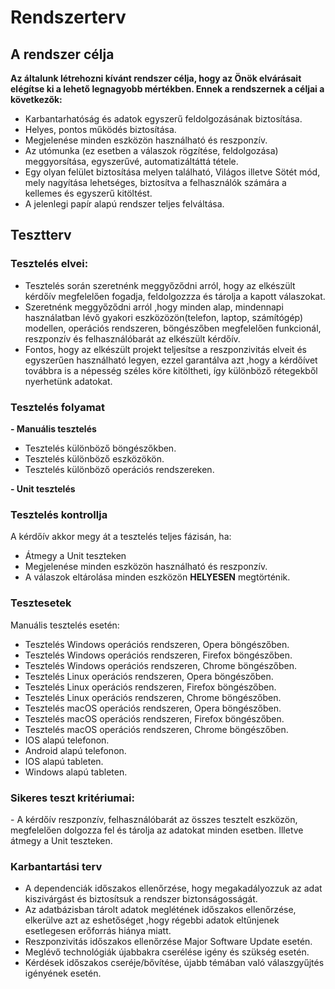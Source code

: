 <h1>Rendszerterv</h1>

<h2>A rendszer célja</h2>
<p><strong>Az általunk létrehozni kívánt rendszer célja, hogy az Önök elvárásait elégítse ki a lehető legnagyobb mértékben. Ennek a rendszernek a céljai a következők:
   </strong>
  <ul>
   <li>Karbantarhatóság és adatok egyszerű feldolgozásának biztosítása.</li>
   <li>Helyes, pontos működés biztosítása.</li>
   <li>Megjelenése minden eszközön használható és reszponzív.</li>
   <li>Az utómunka (ez esetben a válaszok rögzítése, feldolgozása) meggyorsítása, egyszerűvé, automatizáltáttá tétele.</li>
   <li>Egy olyan felület biztosítása melyen található, Világos illetve Sötét mód, mely nagyítása lehetséges, biztosítva a felhasználók számára a kellemes és egyszerű kitöltést.</li>
   <li>A jelenlegi papír alapú rendszer teljes felváltása.</li>
</ul></p>

<h2>Tesztterv</h2>

<h3>Tesztelés elvei:</h3>

<p>
   <ul>
  <li>Tesztelés során szeretnénk meggyőződni arról, hogy az elkészült kérdőív megfelelően fogadja, feldolgozzza és tárolja a kapott válaszokat. </li>
  <li>Szeretnénk meggyőződni arról ,hogy minden alap, mindennapi használatban lévő gyakori eszközözön(telefon, laptop, számítógép) modellen, operációs rendszeren, böngészőben megfelelően funkcionál, reszponzív és felhasználóbarát az elkészült kérdőív. </li>
  <li>Fontos, hogy az elkészült projekt teljesítse a reszponzivitás elveit és egyszerűen használható legyen, ezzel garantálva azt ,hogy a kérdőívet továbbra is a népesség széles köre kitöltheti, így különböző rétegekből nyerhetünk adatokat. </li>
</ul>      
</p>

<h3>Tesztelés folyamat</h3>
<p><strong>- Manuális tesztelés</strong></p>
<ul>
   <li>Tesztelés különböző böngészőkben.</li>
   <li>Tesztelés különböző eszközökön.</li>
   <li>Tesztelés különböző operációs rendszereken.</li>
</ul>
<p><strong>- Unit tesztelés</strong></p>

<h3>Tesztelés kontrollja</h3>
<p>A kérdőív akkor megy át a tesztelés teljes fázisán, ha:
  <ul>
   <li>Átmegy a Unit teszteken</li>
   <li>Megjelenése minden eszközön használható és reszponzív.</li>
    <li>A válaszok eltárolása minden eszközön <strong>HELYESEN</strong> megtörténik.</li>
</ul>
</p>

<h3>Tesztesetek</h3>
<p>Manuális tesztelés esetén:
  <ul>
   <li>Tesztelés Windows operációs rendszeren, Opera böngészőben.</li>
   <li>Tesztelés Windows operációs rendszeren, Firefox böngészőben.</li>
   <li>Tesztelés Windows operációs rendszeren, Chrome böngészőben.</li>
   <li>Tesztelés Linux operációs rendszeren, Opera böngészőben.</li>
   <li>Tesztelés Linux operációs rendszeren, Firefox böngészőben.</li>
   <li>Tesztelés Linux operációs rendszeren, Chrome böngészőben.</li>
   <li>Tesztelés macOS operációs rendszeren, Opera böngészőben.</li>
   <li>Tesztelés macOS operációs rendszeren, Firefox böngészőben.</li>
   <li>Tesztelés macOS operációs rendszeren, Chrome böngészőben.</li>
   <li>IOS alapú telefonon.</li>
   <li>Android alapú telefonon.</li>
   <li>IOS alapú tableten.</li>
   <li>Windows alapú tableten.</li>
</ul>
</p>
<h3>Sikeres teszt kritériumai:</h3>
<p>- A kérdőív reszponzív, felhasználóbarát az összes tesztelt eszközön, megfelelően dolgozza fel és tárolja az adatokat minden esetben. Illetve átmegy a Unit teszteken.</p>

<h3>Karbantartási terv</h3>
<p>
   <ul>
   <li>A dependenciák időszakos ellenőrzése, hogy megakadályozzuk az adat kiszivárgást és biztosítsuk a rendszer biztonságosságát. </li>
   <li>Az adatbázisban tárolt adatok meglétének időszakos ellenőrzése, elkerülve azt az eshetőséget ,hogy régebbi adatok eltűnjenek esetlegesen erőforrás hiánya miatt. </li>
   <li>Reszponzivitás időszakos ellenőrzése Major Software Update esetén. </li>
   <li>Meglévő technológiák újabbakra cserélése igény és szükség esetén. </li>
   <li>Kérdések időszakos cseréje/bővítése, újabb témában való válaszgyűjtés igényének esetén. </li>
   </ul>
</p>
